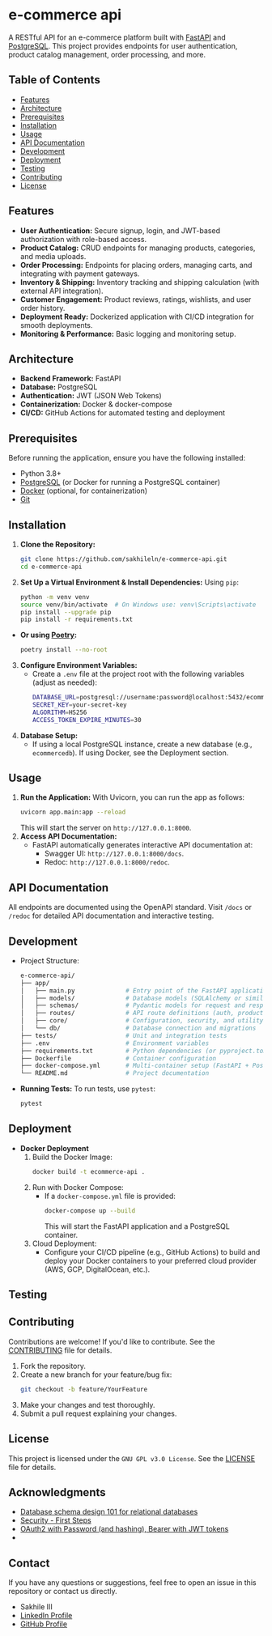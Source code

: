 # e-commerce api
A RESTful API for an e-commerce platform built with [FastAPI](https://fastapi.tiangolo.com/) and [PostgreSQL](https://www.postgresql.org/). This project provides endpoints for user authentication, product catalog management, order processing, and more.

## Table of Contents
- [Features](#features)
- [Architecture](#architecture)
- [Prerequisites](#prerequisites)
- [Installation](#installation)
- [Usage](#usage)
- [API Documentation](#api-documentation)
- [Development](#development)
- [Deployment](#deployment)
- [Testing](#testing)
- [Contributing](#contributing)
- [License](#license)

## Features
- **User Authentication:** Secure signup, login, and JWT-based authorization with role-based access.
- **Product Catalog:** CRUD endpoints for managing products, categories, and media uploads.
- **Order Processing:** Endpoints for placing orders, managing carts, and integrating with payment gateways.
- **Inventory & Shipping:** Inventory tracking and shipping calculation (with external API integration).
- **Customer Engagement:** Product reviews, ratings, wishlists, and user order history.
- **Deployment Ready:** Dockerized application with CI/CD integration for smooth deployments.
- **Monitoring & Performance:** Basic logging and monitoring setup.

## Architecture
- **Backend Framework:** FastAPI  
- **Database:** PostgreSQL  
- **Authentication:** JWT (JSON Web Tokens)  
- **Containerization:** Docker & docker-compose  
- **CI/CD:** GitHub Actions for automated testing and deployment  

## Prerequisites
Before running the application, ensure you have the following installed:
- Python 3.8+
- [PostgreSQL](https://www.postgresql.org/) (or Docker for running a PostgreSQL container)
- [Docker](https://www.docker.com/) (optional, for containerization)
- [Git](https://git-scm.com/)

## Installation
1. **Clone the Repository:**
   ```bash
   git clone https://github.com/sakhileln/e-commerce-api.git
   cd e-commerce-api
   ```
2. **Set Up a Virtual Environment & Install Dependencies:**
    Using `pip`:
    ```bash
    python -m venv venv
    source venv/bin/activate  # On Windows use: venv\Scripts\activate
    pip install --upgrade pip
    pip install -r requirements.txt
    ```
 - **Or using [Poetry](https://python-poetry.org/):**
    ```bash
    poetry install --no-root
    ```
3. **Configure Environment Variables:**
    - Create a `.env` file at the project root with the following variables (adjust as needed):
       ```bash
       DATABASE_URL=postgresql://username:password@localhost:5432/ecommercedb
       SECRET_KEY=your-secret-key
       ALGORITHM=HS256
       ACCESS_TOKEN_EXPIRE_MINUTES=30
       ```
4. **Database Setup:**
    - If using a local PostgreSQL instance, create a new database (e.g., `ecommercedb`). If using Docker, see the Deployment section.

## Usage
1. **Run the Application:**
    With Uvicorn, you can run the app as follows:
    ```bash
    uvicorn app.main:app --reload
    ```
    This will start the server on `http://127.0.0.1:8000`.
2. **Access API Documentation:**
    - FastAPI automatically generates interactive API documentation at:
        - Swagger UI: `http://127.0.0.1:8000/docs`.
        - Redoc: `http://127.0.0.1:8000/redoc`.

## API Documentation
All endpoints are documented using the OpenAPI standard. Visit `/docs` or `/redoc` for detailed API documentation and interactive testing.

## Development
- Project Structure:
    ```bash
    e-commerce-api/
    ├── app/
    │   ├── main.py              # Entry point of the FastAPI application
    │   ├── models/              # Database models (SQLAlchemy or similar ORM)
    │   ├── schemas/             # Pydantic models for request and response bodies
    │   ├── routes/              # API route definitions (auth, products, orders, etc.)
    │   ├── core/                # Configuration, security, and utility functions
    │   └── db/                  # Database connection and migrations
    ├── tests/                   # Unit and integration tests
    ├── .env                     # Environment variables
    ├── requirements.txt         # Python dependencies (or pyproject.toml if using Poetry)
    ├── Dockerfile               # Container configuration
    ├── docker-compose.yml       # Multi-container setup (FastAPI + PostgreSQL)
    └── README.md                # Project documentation
    ```
- **Running Tests:**
To run tests, use `pytest`:
    ```bash
    pytest
    ```
## Deployment
- **Docker Deployment**
    1. Build the Docker Image:
       ```bash
       docker build -t ecommerce-api .
       ```
    2. Run with Docker Compose:
       - If a `docker-compose.yml` file is provided:
          ```bash
          docker-compose up --build
          ```
          This will start the FastAPI application and a PostgreSQL container.
    3. Cloud Deployment:
       - Configure your CI/CD pipeline (e.g., GitHub Actions) to build and deploy your Docker containers to your preferred cloud provider (AWS, GCP, DigitalOcean, etc.).

## Testing

## Contributing
Contributions are welcome! If you'd like to contribute. See the [CONTRIBUTING](CONTRIBUTING.md) file for details.
1. Fork the repository.
2. Create a new branch for your feature/bug fix:
   ```bash
   git checkout -b feature/YourFeature
   ```
3. Make your changes and test thoroughly.
4. Submit a pull request explaining your changes.

## License
This project is licensed under the `GNU GPL v3.0 License`. See the [LICENSE](LICENSE) file for details.

## Acknowledgments
- [Database schema design 101 for relational databases](https://planetscale.com/blog/schema-design-101-relational-databases)
- [Security - First Steps](https://fastapi.tiangolo.com/tutorial/security/first-steps/)
- [OAuth2 with Password (and hashing), Bearer with JWT tokens](https://fastapi.tiangolo.com/tutorial/security/oauth2-jwt/)
- 

## Contact
If you have any questions or suggestions, feel free to open an issue in this repository or contact us directly.
- Sakhile III  
- [LinkedIn Profile](https://www.linkedin.com/in/sakhile-ndlazi)
- [GitHub Profile](https://github.com/sakhileln)
